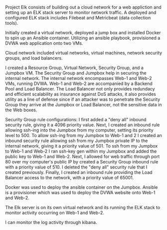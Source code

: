 Project Elk consists of building out a cloud network for a web appliction and setting up an ELK stack server to monitor network traffic. A deployed and configured ELK stack includes Filebeat and Metricbeat (data collection tools).

Initially created a virtual network, deployed a jump box and installed Docker to spin up an Ansible container. Utilizing an ansible playbook, provisioned a DVWA web application onto two VMs.

Cloud network included virtual networks, virtual machines, network security groups, and load balancers.

I created a Resource Group, Virtual Network, Security Group, and a Jumpbox VM. The Security Group and Jumpbox help in securing the internal network. The internal network encompasses Web-1 and Web-2 VMs, running DVWA. Web-1 and Web-2 are accompanied by a Backend Pool and Load Balancer. The Load Balancer not only provides redundacy and efficient scalability as insurance against DoS attacks, it also provides utility as a line of defense since if an attacker was to penetrate the Security Group they arrive at the Jumpbox or Load Balancer, not the sensitive data in the Web boxes. 

Security Group rule configurations: I first added a "deny all" inbound security rule, giving it a 4096 priority value. Next, I created an inbound rule allowing ssh-ing into the Jumpbox from my computer, setting its priority level to 500. To allow ssh-ing from my Jumpbox to Web-1 and 2 I created an inbound security rule allowing ssh from my Jumpbox private IP to the internal network, giving it a priority value of 501. To ssh from my Jumpbox to Web-1 and Web-2 I ran ssh-key gen within my Jumpbox and added the public key to Web-1 and Web-2. Next, I allowed for web traffic through port 80 over my computer's public IP by created a Security Group inbound rule with a priority value of 510. I deleted the "deny all" security rule that I created previously. Finally, I created an inbound rule providing the Load Balancer access to the network, with a priority value of 65001.

Docker was used to deploy the ansible container on the Jumpbox. Ansible is a provisioner which was used to deploy the DVWA website onto Web-1 and Web-2.

The Elk server is on its own virtual network and its running the ELK stack to monitor activity occurring on Web-1 and Web-2.

I can monitor the log activity through kibana.

